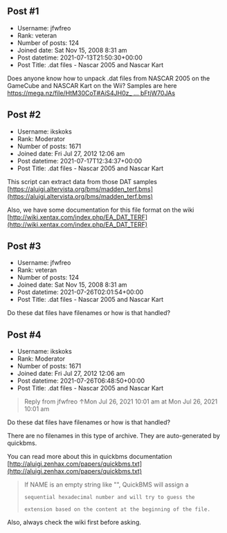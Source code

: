 ## Post #1
- Username: jfwfreo
- Rank: veteran
- Number of posts: 124
- Joined date: Sat Nov 15, 2008 8:31 am
- Post datetime: 2021-07-13T21:50:30+00:00
- Post Title: .dat files - Nascar 2005 and Nascar Kart

Does anyone know how to unpack .dat files from NASCAR 2005 on the GameCube and NASCAR Kart on the Wii?
Samples are here
[https://mega.nz/file/HtM30CoT#AiS4JH0z_ ... bFtjW70JAs](https://mega.nz/file/HtM30CoT#AiS4JH0z_IX96Vb4oKKNYM7OuA6lWr03kbFtjW70JAs)
## Post #2
- Username: ikskoks
- Rank: Moderator
- Number of posts: 1671
- Joined date: Fri Jul 27, 2012 12:06 am
- Post datetime: 2021-07-17T12:34:37+00:00
- Post Title: .dat files - Nascar 2005 and Nascar Kart

This script can extract data from those DAT samples
[https://aluigi.altervista.org/bms/madden_terf.bms](https://aluigi.altervista.org/bms/madden_terf.bms)

Also, we have some documentation for this file format on the wiki
[http://wiki.xentax.com/index.php/EA_DAT_TERF](http://wiki.xentax.com/index.php/EA_DAT_TERF)
## Post #3
- Username: jfwfreo
- Rank: veteran
- Number of posts: 124
- Joined date: Sat Nov 15, 2008 8:31 am
- Post datetime: 2021-07-26T02:01:54+00:00
- Post Title: .dat files - Nascar 2005 and Nascar Kart

Do these dat files have filenames or how is that handled?
## Post #4
- Username: ikskoks
- Rank: Moderator
- Number of posts: 1671
- Joined date: Fri Jul 27, 2012 12:06 am
- Post datetime: 2021-07-26T06:48:50+00:00
- Post Title: .dat files - Nascar 2005 and Nascar Kart

> Reply from jfwfreo ↑Mon Jul 26, 2021 10:01 am at Mon Jul 26, 2021 10:01 am
>
> 
Do these dat files have filenames or how is that handled?

There are no filenames in this type of archive. They are auto-generated by quickbms.


You can read more about this in quickbms documentation [http://aluigi.zenhax.com/papers/quickbms.txt](http://aluigi.zenhax.com/papers/quickbms.txt)

> If NAME is an empty string like "", QuickBMS will assign a
>
>     sequential hexadecimal number and will try to guess the
>
>     extension based on the content at the beginning of the file.

Also, always check the wiki first before asking.
